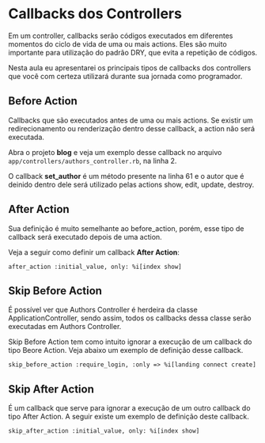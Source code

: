 # Callbacks dos Controllers

Em um controller, callbacks serão códigos executados em diferentes momentos do ciclo de vida de uma ou mais actions. Eles são muito importante para utilização do padrão DRY, que evita a repetição de códigos.

Nesta aula eu apresentarei os principais tipos de callbacks dos controllers que você com certeza utilizará durante sua jornada como programador.



## Before Action

Callbacks que são executados antes de uma ou mais actions. Se existir um redirecionamento ou renderização dentro desse callback, a action não será executada.

Abra o projeto **blog** e veja um exemplo desse callback no arquivo `app/controllers/authors_controller.rb`, na linha 2.

O callback **set_author** é um método presente na linha 61 e o autor que é deinido dentro dele será utilizado pelas actions show, edit, update, destroy.



## After Action

Sua definição é muito semelhante ao before_action, porém, esse tipo de callback será executado depois de uma action.

Veja a seguir como definir um callback **After Action**:

```
after_action :initial_value, only: %i[index show]
```



## Skip Before Action

É possível ver que Authors Controller é herdeira da classe ApplicationController, sendo assim, todos os callbacks dessa classe serão executadas em Authors Controller.

Skip Before Action tem como intuito ignorar a execução de um callback do tipo Beore Action. Veja abaixo um exemplo de definição desse callback.

```
skip_before_action :require_login, :only => %i[landing connect create]
```



## Skip After Action

É um callback que serve para ignorar a execução de um outro callback do tipo After Action. A seguir existe um exemplo de definição deste callback.

```
skip_after_action :initial_value, only: %i[index show]
```
